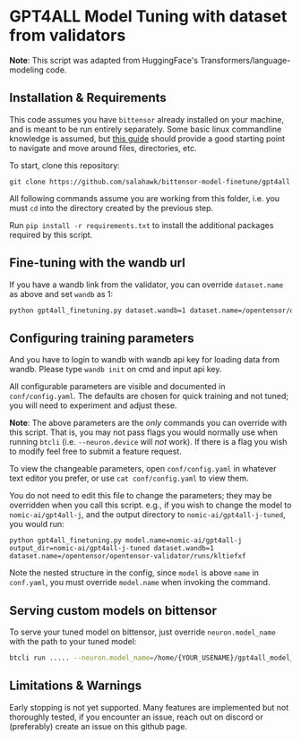 # GPT4ALL Model Tuning with dataset from validators

<!---
Copyright 2020 The OpenTensor Team. All rights reserved.

Licensed under the Apache License, Version 2.0 (the "License");
you may not use this file except in compliance with the License.
You may obtain a copy of the License at

    http://www.apache.org/licenses/LICENSE-2.0

Unless required by applicable law or agreed to in writing, software
distributed under the License is distributed on an "AS IS" BASIS,
WITHOUT WARRANTIES OR CONDITIONS OF ANY KIND, either express or implied.
See the License for the specific language governing permissions and
limitations under the License.
-->

**Note**: This script was adapted from HuggingFace's Transformers/language-modeling code.

## Installation & Requirements
This code assumes you have `bittensor` already installed on your machine, and is meant to be
run entirely separately. Some basic linux commandline knowledge is assumed, but 
[this guide](https://ubuntu.com/tutorials/command-line-for-beginners) should provide a good starting
point to navigate and move around files, directories, etc.

To start, clone this repository:
```commandline
git clone https://github.com/salahawk/bittensor-model-finetune/gpt4all 
```

All following commands assume you are working from this folder, i.e. you must `cd` into the directory
created by the previous step.

Run ```pip install -r requirements.txt``` to install the additional packages required by this script.


## Fine-tuning with the wandb url

If you have a wandb link from the validator, you can override `dataset.name` as above and set `wandb` as 1:
```bash
python gpt4all_finetuning.py dataset.wandb=1 dataset.name=/opentensor/opentensor-validator/runs/kltiefxf
```


## Configuring training parameters

And you have to login to wandb with wandb api key for loading data from wandb.
Please type `wandb init` on cmd and input api key.

All configurable parameters are visible and documented in `conf/config.yaml`. 
The defaults are chosen for quick training and not tuned; you will need to experiment and adjust 
these.

**Note**: The above parameters are the *only* commands you can override with this script. That is,
you may not pass flags you would normally use when running `btcli` (i.e. `--neuron.device` will *not* work).
If there is a flag you wish to modify feel free to submit a feature request.

To view the changeable parameters, open `conf/config.yaml` in whatever text editor you prefer, or
use `cat conf/config.yaml` to view them.

You do not need to edit this file to change the parameters; they may be overridden when you call this
script. e.g., if you wish to change the model to `nomic-ai/gpt4all-j`, and the output directory to `nomic-ai/gpt4all-j-tuned`, you would run:

```commandline
python gpt4all_finetuning.py model.name=nomic-ai/gpt4all-j output_dir=nomic-ai/gpt4all-j-tuned dataset.wandb=1 dataset.name=/opentensor/opentensor-validator/runs/kltiefxf
```

Note the nested structure in the config, since `model` is above `name` in `conf.yaml`, you must override
`model.name` when invoking the command.


## Serving custom models on bittensor

To serve your tuned model on bittensor, just override `neuron.model_name` with the path to your 
tuned model:
```bash
btcli run ..... --neuron.model_name=/home/{YOUR_USENAME}/gpt4all_model_tuning/tuned-model
```

## Limitations & Warnings

Early stopping is not yet supported. Many features are implemented but not thoroughly tested, if
you encounter an issue, reach out on discord or (preferably) create an issue on this github page.
